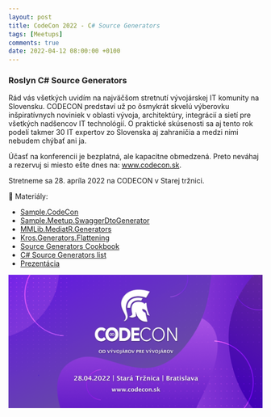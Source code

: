 ```yaml
---
layout: post
title: CodeCon 2022 - C# Source Generators
tags: [Meetups]
comments: true
date: 2022-04-12 08:00:00 +0100
---
```


### Roslyn C# Source Generators

Rád vás všetkých uvidím na najväčšom stretnutí vývojárskej IT komunity na Slovensku. CODECON predstaví už po ôsmykrát skvelú výberovku inšpiratívnych noviniek v oblasti vývoja, architektúry, integrácií a sietí pre všetkých nadšencov IT technológií. O praktické skúsenosti sa aj tento rok podelí takmer 30 IT expertov zo Slovenska aj zahraničia a medzi nimi nebudem chýbať ani ja.

Účasť na konferencii je bezplatná, ale kapacitne obmedzená. Preto neváhaj a rezervuj si miesto ešte dnes na: www.codecon.sk.

Stretneme sa 28. apríla 2022 na CODECON v Starej tržnici.

📑 Materiály:

- [Sample.CodeCon](https://github.com/Burgyn/Sample.CodeCon)
- [Sample.Meetup.SwaggerDtoGenerator](https://github.com/Burgyn/Sample.Meetup.SwaggerDtoGenerator)
- [MMLib.MediatR.Generators](https://github.com/Burgyn/MMLib.MediatR.Generators)
- [Kros.Generators.Flattening](https://github.com/Kros-sk/Kros.Generators.Flattening)
- [Source Generators Cookbook](https://github.com/dotnet/roslyn/blob/main/docs/features/source-generators.cookbook.md)
- [C# Source Generators list](https://github.com/amis92/csharp-source-generators)
- [Prezentácia](https://view.officeapps.live.com/op/view.aspx?src=https%3A%2F%2Fraw.githubusercontent.com%2FBurgyn%2Fburgyn.github.io%2Fmaster%2Fassets%2Fpresentation%2FC%2523%2520SOURCE%2520GENERATORS.pptx&wdOrigin=BROWSELINK)

![meetup](/assets/images/meetups/Linkedin_1200x627.png)
